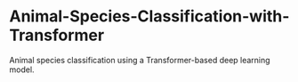 # Animal-Species-Classification-with-Transformer
Animal species classification using a Transformer-based deep learning model.

